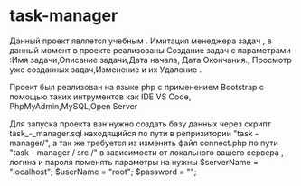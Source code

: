 # task-manager

Данный проект является учебным .
Имитация менеджера задач , в данный момент в проекте реализованы Создание задач с параметрами :Имя задачи,Описание задачи,Дата начала, Дата Окончания.,
Просмотр уже созданных задач,Изменение и их Удаление .

Проект был реализован на языке php с применением Bootstrap c помощью таких интрументов как IDE VS Code, PhpMyAdmin,MySQL,Open Server


Для запуска проекта ван нужно создать базу данных через скрипт task_-_manager.sql находящийся по пути в репризитории "task - manager/",
а так же требуется из изменить файл connect.php по пути "task - manager / src /" в зависимости от локального вашего сервера , логина и пароля поменять параметры на нужны
$serverName = "localhost";
$userName = "root";
$password = "";
